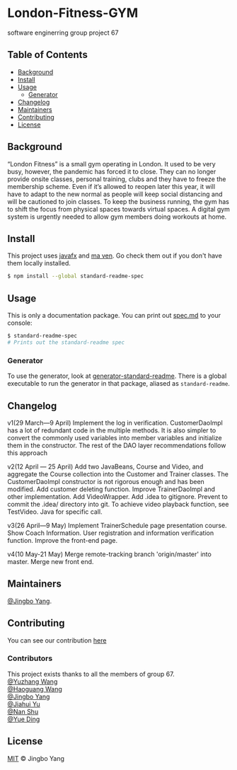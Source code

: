 # London-Fitness-GYM
software enginerring group project 67

## Table of Contents

- [Background](#background)
- [Install](#install)
- [Usage](#usage)
	- [Generator](#generator)
- [Changelog](#changelog)
- [Maintainers](#maintainers)
- [Contributing](#contributing)
- [License](#license)

## Background

“London Fitness” is a small gym operating in London. It used to be very busy, however, 
the pandemic has forced it to close. They can no longer provide onsite classes, personal 
training, clubs and they have to freeze the membership scheme. Even if it’s allowed to reopen later this year, it will have to adapt to the new normal as people will keep social 
distancing and will be cautioned to join classes. To keep the business running, the gym 
has to shift the focus from physical spaces towards virtual spaces. A digital gym system 
is urgently needed to allow gym members doing workouts at home.

## Install

This project uses [javafx](https://openjfx.io/) and [ma ven](http://maven.apache.org/download.cgi). Go check them out if you don't have them locally installed.

```sh
$ npm install --global standard-readme-spec
```

## Usage

This is only a documentation package. You can print out [spec.md](spec.md) to your console:

```sh
$ standard-readme-spec
# Prints out the standard-readme spec
```

### Generator

To use the generator, look at [generator-standard-readme](https://github.com/RichardLitt/generator-standard-readme). There is a global executable to run the generator in that package, aliased as `standard-readme`.

## Changelog

v1(29 March—9 April)
	Implement the log in verification.  CustomerDaoImpl has a lot of redundant code in the multiple methods. It is also simpler to convert the commonly used variables into member variables and initialize them in the constructor. The rest of the DAO layer recommendations follow this approach

v2(12 April — 25 April)
	Add two JavaBeans, Course and Video, and aggregate the Course collection into the Customer and Trainer classes. The CustomerDaoImpl constructor is not rigorous enough and has been modified. Add customer deleting function. Improve TrainerDaoImpl and other implementation. Add VideoWrapper. Add .idea to gitignore. Prevent to commit the .idea/ directory into git. To achieve video playback function, see TestVideo. Java for specific call. 

v3(26 April—9 May)
	Implement TrainerSchedule page presentation course. Show Coach Information. User registration and information verification function. Improve the front-end page.
	
v4(10 May-21 May)
	Merge remote-tracking branch 'origin/master' into master. Merge new front end.

## Maintainers

[@Jingbo Yang](https://github.com/Irene20000217).

## Contributing

You can see our contribution [here](https://github.com/1617295759/London-Fitness-GYM/graphs/contributors)
### Contributors
This project exists thanks to all the members of group 67.  
[@Yuzhang Wang](https://github.com/1617295759)  
[@Haoguang Wang](https://github.com/guapiguang)  
[@Jingbo Yang](https://github.com/Irene20000217)  
[@Jiahui Yu](https://github.com/simonsheng1999)  
[@Nan Shu](https://github.com/xuan-xuan7)  
[@Yue Ding](https://github.com/Lenient0104)



## License

[MIT](LICENSE) © Jingbo Yang

